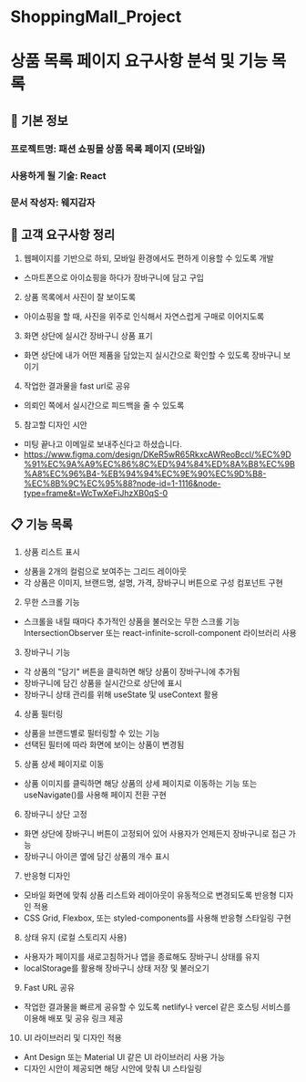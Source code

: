 # ShoppingMall_Project

# 상품 목록 페이지 요구사항 분석 및 기능 목록

## 📌 기본 정보
### 프로젝트명: 패션 쇼핑몰 상품 목록 페이지 (모바일)

### 사용하게 될 기술: React

### 문서 작성자: 웨지감자

## 📝 고객 요구사항 정리
1. 웹페이지를 기반으로 하되, 모바일 환경에서도 편하게 이용할 수 있도록 개발
 - 스마트폰으로 아이쇼핑을 하다가 장바구니에 담고 구입

2. 상품 목록에서 사진이 잘 보이도록
 - 아이쇼핑을 할 때, 사진을 위주로 인식해서 자연스럽게 구매로 이어지도록

3. 화면 상단에 실시간 장바구니 상품 표기
 - 화면 상단에 내가 어떤 제품을 담았는지 실시간으로 확인할 수 있도록 장바구니 보이기

4. 작업한 결과물을 fast url로 공유
 - 의뢰인 쪽에서 실시간으로 피드백을 줄 수 있도록

5. 참고할 디자인 시안
 - 미팅 끝나고 이메일로 보내주신다고 하셨습니다.
 - https://www.figma.com/design/DKeR5wR65RkxcAWReoBccl/%EC%9D%91%EC%9A%A9%EC%86%8C%ED%94%84%ED%8A%B8%EC%9B%A8%EC%96%B4-%EB%94%94%EC%9E%90%EC%9D%B8-%EC%8B%9C%EC%95%88?node-id=1-1116&node-type=frame&t=WcTwXeFiJhzXB0qS-0

## 📋 기능 목록
1. 상품 리스트 표시
 - 상품을 2개의 컬럼으로 보여주는 그리드 레이아웃
 - 각 상품은 이미지, 브랜드명, 설명, 가격, 장바구니 버튼으로 구성
	<ProductList /> 컴포넌트 구현

2. 무한 스크롤 기능
 - 스크롤을 내릴 때마다 추가적인 상품을 불러오는 무한 스크롤 기능
	IntersectionObserver 또는 react-infinite-scroll-component 라이브러리 사용

3. 장바구니 기능
 - 각 상품의 "담기" 버튼을 클릭하면 해당 상품이 장바구니에 추가됨
 - 장바구니에 담긴 상품을 실시간으로 상단에 표시
 - 장바구니 상태 관리를 위해 useState 및 useContext 활용

4. 상품 필터링
 - 상품을 브랜드별로 필터링할 수 있는 기능
 - 선택된 필터에 따라 화면에 보이는 상품이 변경됨

5. 상품 상세 페이지로 이동
 - 상품 이미지를 클릭하면 해당 상품의 상세 페이지로 이동하는 기능
	<Link> 또는 useNavigate()를 사용해 페이지 전환 구현

6. 장바구니 상단 고정
 - 화면 상단에 장바구니 버튼이 고정되어 있어 사용자가 언제든지 장바구니로 접근 가능
 - 장바구니 아이콘 옆에 담긴 상품의 개수 표시

7. 반응형 디자인
 - 모바일 화면에 맞춰 상품 리스트와 레이아웃이 유동적으로 변경되도록 반응형 디자인 적용
 - CSS Grid, Flexbox, 또는 styled-components를 사용해 반응형 스타일링 구현

8. 상태 유지 (로컬 스토리지 사용)
 - 사용자가 페이지를 새로고침하거나 앱을 종료해도 장바구니 상태를 유지
 - localStorage를 활용해 장바구니 상태 저장 및 불러오기

9. Fast URL 공유
 - 작업한 결과물을 빠르게 공유할 수 있도록 netlify나 vercel 같은 호스팅 서비스를 이용해 배포 및 공유 링크 제공

10. UI 라이브러리 및 디자인 적용
 - Ant Design 또는 Material UI 같은 UI 라이브러리 사용 가능
 - 디자인 시안이 제공되면 해당 시안에 맞춰 UI 스타일링
